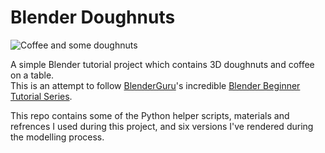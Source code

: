 # Blender Doughnuts

![Coffee and some doughnuts](https://i.imgur.com/2pe5Z12.jpg)

A simple Blender tutorial project which contains 3D doughnuts and coffee on a table.  
This is an attempt to follow [BlenderGuru](https://www.blenderguru.com/)'s incredible [Blender Beginner Tutorial Series](https://www.youtube.com/watch?v=VT5oZndzj68&list=PLjEaoINr3zgHs8uzT3yqe4iHGfkCmMJ0P).

This repo contains some of the Python helper scripts, materials and refrences I used during this project, and six versions I've rendered during the modelling process.

